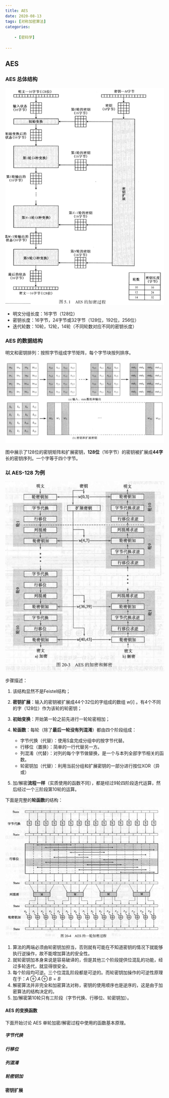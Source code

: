 ```yaml
---
title: AES
date: 2020-08-13
tags: [对称加密算法]
categories: 

    - [密码学]

---
```


## AES

### AES 总体结构

![picture 7](assets/155993c2259b5c07d78764a339dc148daeca7447128a0161ec18dca428a329c3.png)

* 明文分组长度：16字节（128位）
* 密钥长度：16字节，24字节或32字节（128位，192位，256位）
* 迭代轮数：10轮，12轮，14轮（不同轮数对应不同的密钥长度）

### AES 的数据结构

明文和密钥排列：按照字节组成字节矩阵，每个字节块按列排序。

![picture 8](assets/425858b21c943aff18aeda1d1e01a5e7f29b81926af58a0fa334d30b52dde476.png)

图中展示了128位的密钥矩阵和扩展密钥，**128位**（16字节）的密钥被扩展成**44字**长的密钥序列。一个字等于四个字节。

### 以 AES-128 为例

![picture 2](assets/a644779112a19db423be0bb849359af39635058e7c000ef4aaf60213b20a00ec.png)

步骤描述：

1. 该结构显然不是Feistel结构；
2. **密钥扩展**：输入的密钥被扩展成44个32位的字组成的数组 $w[i]$ 。有4个不同的字（128位）作为该轮的轮密钥；
3. **初始变换**：开始第一轮之前先进行一轮轮密相加；
4. **轮函数**：每轮（除了**最后一轮没有列混淆**）都由四个阶段组成：

   * 字节代换（代替）：使用S盒完成分组中的按字节代替。
   * 行移位（置换）：简单的一行代替另一方。
   * 列混淆（代替）：对列的每个字节做替换，是一个与本列全部字节相关的函数。
   * 轮密钥加（代替）：利用当前分组和扩展密钥的一部分进行按位XOR（异或）

5. 加/解密**流程一样**（实质使用的函数不同），都是经过9轮四阶段迭代运算，然后经过一个三阶段第10轮的运算。

下面是完整的**轮函数**的结构：

![picture 3](assets/8cd7144c29300b8396e0457a0dec617fa03c0e4cf3f9f56c7b90b17ab64ff037.png)

1. 算法的两端必须由轮密钥加担当，否则就有可能在不知道密钥的情况下就能够执行逆操作，故不能增加算法的安全性。
2. 就轮密钥加本身来说是容易破译的，但是其他三个阶段提供位混乱的功能，经过多轮迭代，就显得很安全。
3. 每个阶段均可逆。三个位混乱阶段都是可逆的。而轮密钥加操作的可逆性原理在于：$A \oplus A \oplus B = B$
4. 解密算法并非完全和加密算法对称，密钥的使用顺序也是逆序的，这是由于加密算法的结构决定的。
5. 加/解密第10轮只有三阶段（字节代换、行移位、轮密钥加）。

#### AES 的变换函数

下面开始讨论 AES 单轮加密/解密过程中使用的函数基本原理。

##### 字节代换

##### 行移位

##### 列混淆

##### 轮密钥加

#### 密钥扩展
